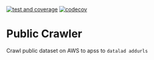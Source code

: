 [![test and coverage](https://github.com/htwangtw/publiccrawler/actions/workflows/test_coverage.yml/badge.svg)](https://github.com/htwangtw/publiccrawler/actions/workflows/test_coverage.yml)
[![codecov](https://codecov.io/gh/htwangtw/publiccrawler/branch/main/graph/badge.svg?token=PHRJJHCaHA)](https://codecov.io/gh/htwangtw/publiccrawler)


# Public Crawler

Crawl public dataset on AWS to apss to `datalad addurls`
